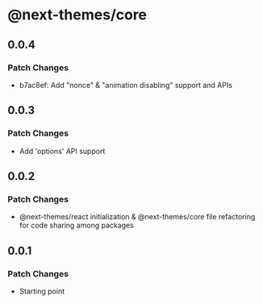 # @next-themes/core

## 0.0.4

### Patch Changes

- b7ac8ef: Add "nonce" & "animation disabling" support and APIs

## 0.0.3

### Patch Changes

- Add 'options' API support

## 0.0.2

### Patch Changes

- @next-themes/react initialization & @next-themes/core file refactoring for code sharing among packages

## 0.0.1

### Patch Changes

- Starting point
